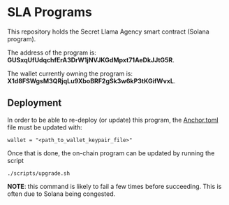 # SLA Programs

This repository holds the Secret Llama Agency smart contract (Solana program).

The address of the program is: **GUSxqUfUdqchfErA3DrW1jNVJKGdMpxt71AeDkJJtG5R**.

The wallet currently owning the program is: **X1d8FSWgsM3QRjqLu9XboBRF2gSk3w6kP3tKGifWvxL**.


## Deployment

In order to be able to re-deploy (or update) this program, the [Anchor.toml](Anchor.toml) file must be updated with:

```
wallet = "<path_to_wallet_keypair_file>"
```

Once that is done, the on-chain program can be updated by running the script

```
./scripts/upgrade.sh
```

**NOTE**: this command is likely to fail a few times before succeeding. This is often due to Solana being congested. 